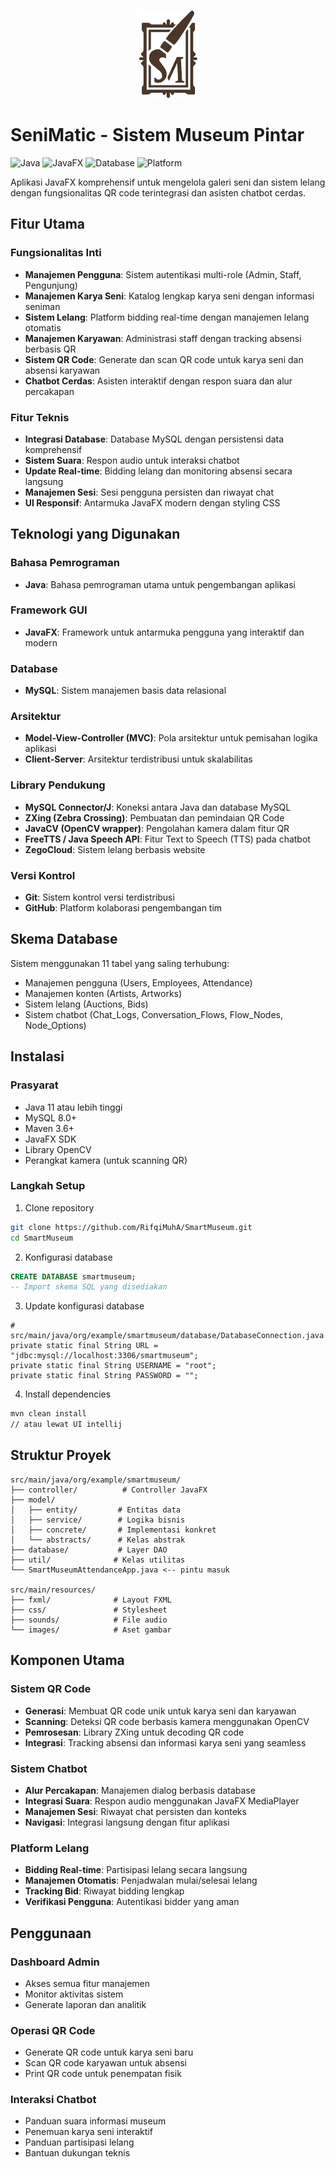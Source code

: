 <p align="center">
  <img src="src/main/resources/img/logo.png" alt="SeniMatic Logo" width="100"/>
</p>

# SeniMatic - Sistem Museum Pintar

![Java](https://img.shields.io/badge/Java-11+-blue.svg)
![JavaFX](https://img.shields.io/badge/JavaFX-UI_Framework-orange)
![Database](https://img.shields.io/badge/MySQL-8.0-green)
![Platform](https://img.shields.io/badge/Platform-Desktop-blueviolet)

Aplikasi JavaFX komprehensif untuk mengelola galeri seni dan sistem lelang dengan fungsionalitas QR code terintegrasi dan asisten chatbot cerdas.

## Fitur Utama

### Fungsionalitas Inti
- **Manajemen Pengguna**: Sistem autentikasi multi-role (Admin, Staff, Pengunjung)
- **Manajemen Karya Seni**: Katalog lengkap karya seni dengan informasi seniman
- **Sistem Lelang**: Platform bidding real-time dengan manajemen lelang otomatis
- **Manajemen Karyawan**: Administrasi staff dengan tracking absensi berbasis QR
- **Sistem QR Code**: Generate dan scan QR code untuk karya seni dan absensi karyawan
- **Chatbot Cerdas**: Asisten interaktif dengan respon suara dan alur percakapan

### Fitur Teknis
- **Integrasi Database**: Database MySQL dengan persistensi data komprehensif
- **Sistem Suara**: Respon audio untuk interaksi chatbot
- **Update Real-time**: Bidding lelang dan monitoring absensi secara langsung
- **Manajemen Sesi**: Sesi pengguna persisten dan riwayat chat
- **UI Responsif**: Antarmuka JavaFX modern dengan styling CSS

## Teknologi yang Digunakan

### Bahasa Pemrograman
- **Java**: Bahasa pemrograman utama untuk pengembangan aplikasi

### Framework GUI
- **JavaFX**: Framework untuk antarmuka pengguna yang interaktif dan modern

### Database
- **MySQL**: Sistem manajemen basis data relasional

### Arsitektur
- **Model-View-Controller (MVC)**: Pola arsitektur untuk pemisahan logika aplikasi
- **Client-Server**: Arsitektur terdistribusi untuk skalabilitas

### Library Pendukung
- **MySQL Connector/J**: Koneksi antara Java dan database MySQL
- **ZXing (Zebra Crossing)**: Pembuatan dan pemindaian QR Code
- **JavaCV (OpenCV wrapper)**: Pengolahan kamera dalam fitur QR
- **FreeTTS / Java Speech API**: Fitur Text to Speech (TTS) pada chatbot
- **ZegoCloud**: Sistem lelang berbasis website

### Versi Kontrol
- **Git**: Sistem kontrol versi terdistribusi
- **GitHub**: Platform kolaborasi pengembangan tim

## Skema Database

Sistem menggunakan 11 tabel yang saling terhubung:
- Manajemen pengguna (Users, Employees, Attendance)
- Manajemen konten (Artists, Artworks)
- Sistem lelang (Auctions, Bids)
- Sistem chatbot (Chat_Logs, Conversation_Flows, Flow_Nodes, Node_Options)

## Instalasi

### Prasyarat
- Java 11 atau lebih tinggi
- MySQL 8.0+
- Maven 3.6+
- JavaFX SDK
- Library OpenCV
- Perangkat kamera (untuk scanning QR)

### Langkah Setup

1. Clone repository
```bash
git clone https://github.com/RifqiMuhA/SmartMuseum.git 
cd SmartMuseum
```

2. Konfigurasi database
```sql
CREATE DATABASE smartmuseum;
-- Import skema SQL yang disediakan
```

3. Update konfigurasi database
```properties
# src/main/java/org/example/smartmuseum/database/DatabaseConnection.java
private static final String URL = "jdbc:mysql://localhost:3306/smartmuseum";
private static final String USERNAME = "root";
private static final String PASSWORD = "";
```

4. Install dependencies
```bash
mvn clean install
// atau lewat UI intellij
```


## Struktur Proyek

```
src/main/java/org/example/smartmuseum/
├── controller/          # Controller JavaFX
├── model/
│   ├── entity/         # Entitas data
│   ├── service/        # Logika bisnis
│   ├── concrete/       # Implementasi konkret
│   └── abstracts/      # Kelas abstrak
├── database/           # Layer DAO
├── util/              # Kelas utilitas
└── SmartMuseumAttendanceApp.java <-- pintu masuk

src/main/resources/
├── fxml/              # Layout FXML
├── css/               # Stylesheet
├── sounds/            # File audio
└── images/            # Aset gambar
```

## Komponen Utama

### Sistem QR Code
- **Generasi**: Membuat QR code unik untuk karya seni dan karyawan
- **Scanning**: Deteksi QR code berbasis kamera menggunakan OpenCV
- **Pemrosesan**: Library ZXing untuk decoding QR code
- **Integrasi**: Tracking absensi dan informasi karya seni yang seamless

### Sistem Chatbot
- **Alur Percakapan**: Manajemen dialog berbasis database
- **Integrasi Suara**: Respon audio menggunakan JavaFX MediaPlayer
- **Manajemen Sesi**: Riwayat chat persisten dan konteks
- **Navigasi**: Integrasi langsung dengan fitur aplikasi

### Platform Lelang
- **Bidding Real-time**: Partisipasi lelang secara langsung
- **Manajemen Otomatis**: Penjadwalan mulai/selesai lelang
- **Tracking Bid**: Riwayat bidding lengkap
- **Verifikasi Pengguna**: Autentikasi bidder yang aman

## Penggunaan

### Dashboard Admin
- Akses semua fitur manajemen
- Monitor aktivitas sistem
- Generate laporan dan analitik

### Operasi QR Code
- Generate QR code untuk karya seni baru
- Scan QR code karyawan untuk absensi
- Print QR code untuk penempatan fisik

### Interaksi Chatbot
- Panduan suara informasi museum
- Penemuan karya seni interaktif
- Panduan partisipasi lelang
- Bantuan dukungan teknis